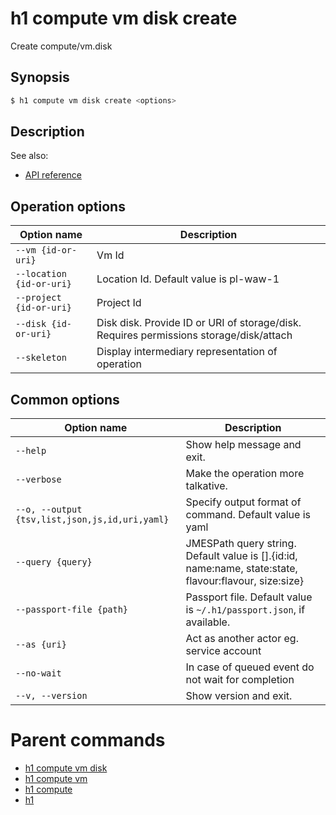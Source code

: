 
# h1 compute vm disk create

Create compute/vm.disk

## Synopsis

```bash
$ h1 compute vm disk create <options>
```

## Description

See also:

* [API reference](https://api.hyperone.com/v2/docs#operation/compute_project_vm_disk_create)

## Operation options

| Option name                  | Description                                                                            |
| ---------------------------- | -------------------------------------------------------------------------------------- |
| ```--vm {id-or-uri}```       | Vm Id                                                                                  |
| ```--location {id-or-uri}``` | Location Id. Default value is pl-waw-1                                                 |
| ```--project {id-or-uri}```  | Project Id                                                                             |
| ```--disk {id-or-uri}```     | Disk disk. Provide ID or URI of storage/disk. Requires permissions storage/disk/attach |
| ```--skeleton```             | Display intermediary representation of operation                                       |

## Common options

| Option name                                        | Description                                                                                               |
| -------------------------------------------------- | --------------------------------------------------------------------------------------------------------- |
| ```--help```                                       | Show help message and exit.                                                                               |
| ```--verbose```                                    | Make the operation more talkative.                                                                        |
| ```--o, --output {tsv,list,json,js,id,uri,yaml}``` | Specify output format of command. Default value is yaml                                                   |
| ```--query {query}```                              | JMESPath query string. Default value is [].\{id:id, name:name, state:state, flavour:flavour, size:size\}  |
| ```--passport-file {path}```                       | Passport file. Default value is ```~/.h1/passport.json```, if available.                                  |
| ```--as {uri}```                                   | Act as another actor eg. service account                                                                  |
| ```--no-wait```                                    | In case of queued event do not wait for completion                                                        |
| ```--v, --version```                               | Show version and exit.                                                                                    |

# Parent commands

* [h1 compute vm disk](./../README.md)
* [h1 compute vm](./../../README.md)
* [h1 compute](./../../../README.md)
* [h1](./../../../../README.md)
